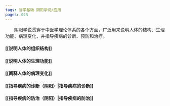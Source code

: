 ```yaml
---
tags: 哲学基础 阴阳学说/应用
pages: 023
---
```

&emsp;&emsp;阴阳学说贯穿于中医学理论体系的各个方面，广泛用来说明人体的结构、生理功能、病理变化，并指导疾病的诊断、预防和治疗。

#### [[说明人体的组织结构]]
#### [[说明人体的生理功能]]
#### [[阐释人体的病理变化]]
#### [[指导疾病的诊断（阴阳）|指导疾病的诊断]]
#### [[指导疾病的防治（阴阳）|指导疾病的防治]]